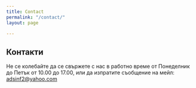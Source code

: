 ```yaml
---
title: Contact
permalink: "/contact/"
layout: page

---
```

## Контакти

Не се колебайте да се свържете с нас в работно време от Понеделник до Петък от 10.00 до 17.00, или да изпратите съобщение на мейл: adsinf2@yahoo.com